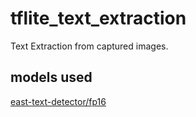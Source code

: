 # tflite_text_extraction
Text Extraction from captured images.

## models used

[east-text-detector/fp16](https://tfhub.dev/sayakpaul/lite-model/east-text-detector/fp16/1)
